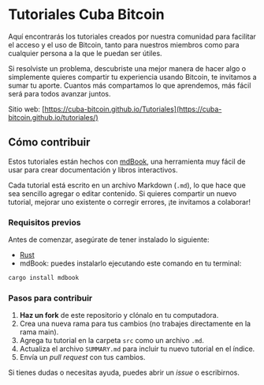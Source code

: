 # Tutoriales Cuba Bitcoin

Aquí encontrarás los tutoriales creados por nuestra comunidad para facilitar el acceso y el uso de Bitcoin, tanto para nuestros miembros como para cualquier persona a la que le puedan ser útiles.

Si resolviste un problema, descubriste una mejor manera de hacer algo o simplemente quieres compartir tu experiencia usando Bitcoin, te invitamos a sumar tu aporte. Cuantos más compartamos lo que aprendemos, más fácil será para todos avanzar juntos.

Sitio web: [https://cuba-bitcoin.github.io/Tutoriales](https://cuba-bitcoin.github.io/tutoriales/)

## Cómo contribuir

Estos tutoriales están hechos con [mdBook](https://rust-lang.github.io/mdBook/), una herramienta muy fácil de usar para crear documentación y libros interactivos.

Cada tutorial está escrito en un archivo Markdown (`.md`), lo que hace que sea sencillo agregar o editar contenido. Si quieres compartir un nuevo tutorial, mejorar uno existente o corregir errores, ¡te invitamos a colaborar!

### Requisitos previos

Antes de comenzar, asegúrate de tener instalado lo siguiente:

- [Rust](https://www.rust-lang.org/es/tools/install)
- mdBook: puedes instalarlo ejecutando este comando en tu terminal:

```bash
cargo install mdbook
```

### Pasos para contribuir

1. **Haz un fork** de este repositorio y clónalo en tu computadora.
2. Crea una nueva rama para tus cambios (no trabajes directamente en la rama main).
3. Agrega tu tutorial en la carpeta `src` como un archivo `.md`.
4. Actualiza el archivo `SUMMARY.md` para incluir tu nuevo tutorial en el índice.
5. Envía un *pull request* con tus cambios.

Si tienes dudas o necesitas ayuda, puedes abrir un *issue* o escribirnos.
